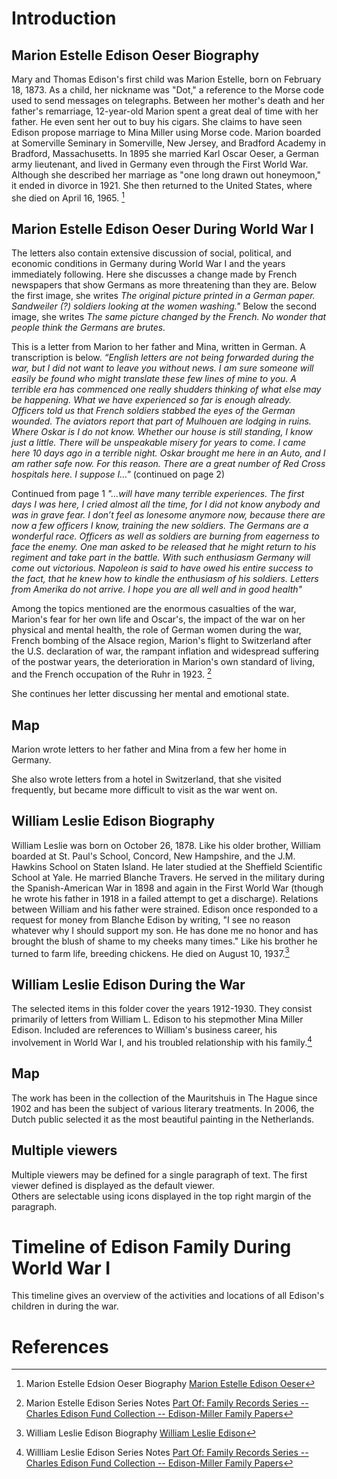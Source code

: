 <param ve-config 
       title="William & Marion: Reports from Europe"
       author="The Edison Papers"
       banner="https://upload.wikimedia.org/wikipedia/commons/thumb/8/89/Sargent%2C_John_Singer_%28RA%29_-_Gassed_-_Google_Art_Project.jpg/1024px-Sargent%2C_John_Singer_%28RA%29_-_Gassed_-_Google_Art_Project.jpg" 
       layout="vertical">

<param title="Thomas Alva Edison" eid="Q8743">
<param title="Marion Estelle Edison Oeser" eid="Q1782080">
<param title="William Leslie Edison" eid="Q63823815">
<param title="Mina Miller Edisom" eid="Q22087338">
<param title="First World War" eid="Q361">
<param title="Spanish American War" eid="Q12583">
<param title="Eichwald" eid="Q31986788">

<param title="Marion Estelle Edison Oeser" eid="Q1782080">
<param title="Marion Estelle Edison Oeser" eid="Q1782080">

# Introduction

## Marion Estelle Edison Oeser Biography

Mary and Thomas Edison's first child was Marion Estelle, born on February 18, 1873. As a child, her nickname was "Dot," a reference to the Morse code used to send messages on telegraphs. Between her mother's death and her father's remarriage, 12-year-old Marion spent a great deal of time with her father. He even sent her out to buy his cigars. She claims to have seen Edison propose marriage to Mina Miller using Morse code. Marion boarded at Somerville Seminary in Somerville, New Jersey, and Bradford Academy in Bradford, Massachusetts. In 1895 she married Karl Oscar Oeser, a German army lieutenant, and lived in Germany even through the First World War. Although she described her marriage as "one long drawn out honeymoon," it ended in divorce in 1921. She then returned to the United States, where she died on April 16, 1965. [^2]

<param ve-graphic 
       fit="contain"
       label="Marion Estelle Edison" 
       description="photo of Marion Estelle Edison, age 8" 
       license="public domain" 
img="https://upload.wikimedia.org/wikipedia/commons/thumb/b/b9/Marion_Estelle_Edison_at_8_years_of_age._%280cfa201dca544246a59db78ad2cc618b%29.jpg/313px-Marion_Estelle_Edison_at_8_years_of_age._%280cfa201dca544246a59db78ad2cc618b%29.jpg"
       >

## Marion Estelle Edison Oeser During World War I

The letters also contain extensive discussion of social, political, and economic conditions in Germany during World War I and the years immediately following. Here she discusses a change made by French newspapers that show Germans as more threatening than they are. Below the first image, she writes *The original picture printed in a German paper. Sandweiler (?) soldiers looking at the women washing."* Below the second image, she writes *The same picture changed by the French. No wonder that people think the Germans are brutes.*
<param ve-compare curtain
       title="Edited photos from Marion Estelle Edison Oeser from 1914"
       manifest="https://edisondigital.rutgers.edu/iiif/X018A5AW1"
       seq="6"
       fit="contain"
       curtain="true"
       >

<param ve-compare
       title="Edited photos from Marion Estelle Edison Oeser from 1914"
       manifest="https://edisondigital.rutgers.edu/iiif/X018A5AW1"
       seq="5"
       fit="contain"
       curtain="true"
       >
       
This is a letter from Marion to her father and Mina, written in German. A transcription is below. 
*“English letters are not being forwarded during the war, but I did not want to leave you without news. I am sure someone will easily be found who might translate these few lines of mine to you. A terrible era has commenced one really shudders thinking of what else may be happening. What we have experienced so far is enough already. Officers told us that French soldiers stabbed the eyes of the German wounded. The aviators report that part of Mulhouen are lodging in ruins. Where Oskar is I do not know. Whether our house is still standing, I know just a little. There will be unspeakable misery for years to come. I came here 10 days ago in a terrible night. Oskar brought me here in an Auto, and I am rather safe now. For this reason. There are a great number of Red Cross hospitals here. I suppose I..."* (continued on page 2)

 <param ve-graphic
       fit="contain"
       label="Letter from Marion Estelle Edison Oeser to Mina Miller Edison and Thomas Alva Edison, in German, page 1"
       description="letter discussing social conditions"
       license="The Edison Papers, Rutgers University"
       img="http://em1043.rutgers-sci.domains/TAEP_PN_Project/MEEO-Letters/edisonmicrofilm285%2029.jpg"
       ref="1"
       >
       
Continued from page 1
*"...will have many terrible experiences. The first days I was here, I cried almost all the time, for I did not know anybody and was in grave fear. I don’t feel as lonesome anymore now, because there are now a few officers I know, training the new soldiers. The Germans are a wonderful race. Officers as well as soldiers are burning from eagerness to face the enemy. One man asked to be released that he might return to his regiment and take part in the battle. With such enthusiasm Germany will come out victorious. Napoleon is said to have owed his entire success to the fact, that he knew how to kindle the enthusiasm of his soldiers. Letters from Amerika do not arrive. I hope you are all well and in good health"*

 <param ve-graphic
       label="Letter from Marion Estelle Edison Oeser to Mina Miller Edison and Thomas Alva Edison, in German, page 2"
       description="letter discussing social conditions"
       license="The Edison Papers, Rutgers University"
       url="http://em1043.rutgers-sci.domains/TAEP_PN_Project/MEEO-Letters/edisonmicrofilm285%2030.jpg"
       ref="2"
       >

Among the topics mentioned are the enormous casualties of the war, Marion's fear for her own life and Oscar's, the impact of the war on her physical and mental health, the role of German women during the war, French bombing of the Alsace region, Marion's flight to Switzerland after the U.S. declaration of war, the rampant inflation and widespread suffering of the postwar years, the deterioration in Marion's own standard of living, and the French occupation of the Ruhr in 1923. [^3]

<param ve-image
       title="Letter from Marion Estelle Edison Oeser to Mina Miller Edison and Thomas Alva Edison, pages 1-4"
       manifest="https://edisondigital.rutgers.edu/iiif/X018A5AR"
       fit="contain"
       seq="0"
       >
       
She continues her letter discussing her mental and emotional state. 

<param ve-image
       title="Letter from Marion Estelle Edison Oeser to Mina Miller Edison and Thomas Alva Edison, page 2"
       manifest="https://edisondigital.rutgers.edu/iiif/X018A5AR"
       fit="contain"
       seq="1"
       >
       <param ve-image
       title="Letter from Marion Estelle Edison Oeser to Mina Miller Edison and Thomas Alva Edison, page 3"
       manifest="https://edisondigital.rutgers.edu/iiif/X018A5AR"
       fit="contain"
       seq="2"
       >
       <param ve-image
       title="Letter from Marion Estelle Edison Oeser to Mina Miller Edison and Thomas Alva Edison, page 4"
       manifest="https://edisondigital.rutgers.edu/iiif/X018A5AR"
       fit="contain"
       seq="3"
       >
       
 ## Map

Marion wrote letters to her father and Mina from a few her home in Germany.
<param ve-entity eid="Q183">
<param ve-map center="Q183" zoom="5" prefer-geojson>

She also wrote letters from a hotel in Switzerland, that she visited frequently, but became more difficult to visit as the war went on. 
<param ve-entity eid="Q39">
<param ve-map center="Q39" zoom="8" prefer-geojson>

       
## William Leslie Edison Biography

William Leslie was born on October 26, 1878. Like his older brother, William boarded at St. Paul's School, Concord, New Hampshire, and the J.M. Hawkins School on Staten Island. He later studied at the Sheffield Scientific School at Yale. He married Blanche Travers. He served in the military during the Spanish-American War in 1898 and again in the First World War (though he wrote his father in 1918 in a failed attempt to get a discharge). Relations between William and his father were strained. Edison once responded to a request for money from Blanche Edison by writing, "I see no reason whatever why I should support my son. He has done me no honor and has brought the blush of shame to my cheeks many times." Like his brother he turned to farm life, breeding chickens. He died on August 10, 1937.[^4]

<param ve-graphic 
       fit="contain"
       label="William Leslie Edison" 
       description="photo of William Leslie Edison" 
       license="public domain" 
       url="http://em1043.rutgers-sci.domains/TAEP_PN_Project/William_Leslie_Edison._Inscribed-__With_love,_William_L._Edison_Aug._3rd_97__(3021f629527a414ca5200d686b2dd183)edited.jpg">

## William Leslie Edison During the War

The selected items in this folder cover the years 1912-1930. They consist primarily of letters from William L. Edison to his stepmother Mina Miller Edison. Included are references to William's business career, his involvement in World War I, and his <span data-click-image-zoomto="22,135,568,411">troubled relationship </span>with his family.[^5]

<param ve-image
       title="Letter from Marion Estelle Edison Oeser to Mina Miller Edison and Thomas Alva Edison, pages 1-4"
       manifest="https://edisondigital.rutgers.edu/iiif/X018B2G"
       fit="contain"
       seq="0"
       >
 <param ve-image
       title="Letter from Marion Estelle Edison Oeser to Mina Miller Edison and Thomas Alva Edison, pages 1-4"
       manifest="https://edisondigital.rutgers.edu/iiif/X018B2G"
       fit="contain"
       seq="1"
       >

## Map

The work has been in the collection of the Mauritshuis in The Hague since 1902 and has been the subject of various 
literary treatments. In 2006, the Dutch public selected it as the most beautiful painting in the Netherlands.
<param ve-map center="Q36600" zoom="11" prefer-geojson>

## Multiple viewers

Multiple viewers may be defined for a single paragraph of text.  The first viewer defined is displayed as the default viewer.  
Others are selectable using icons displayed in the top right margin of the paragraph.
<param ve-image 
       manifest="https://iiif.juncture-digital.org/manifest/6dd738aed85597cac540ad31dd5818e86ef7f2918c7b43a9eb3123d5538e6e4c">
<param ve-map center="Q36600" zoom="11">

# Timeline of Edison Family During World War I

This timeline gives an overview of the activities and locations of all Edison's children in during the war. 

<param ve-knightlab-timeline source="1p7EGt1Kn139wrGo80x97DE3VkSLsCt6VQChHp9LUqeE" timenav-position="bottom" hash-bookmark="false" initial-zoom="1" height="640">

# References

[^1]: Banner image [World War I in Popular Culture, John Singer Sargent *Gassed*](https://en.wikipedia.org/wiki/World_War_I_in_popular_culture#cite_ref-19)
[^2]: Marion Estelle Edsion Oeser Biography [
Marion Estelle Edison Oeser](https://www.nps.gov/edis/learn/historyculture/marion-estelle-edison-oeser.htm)
[^3]: Marion Estelle Edison Series Notes [Part Of: Family Records Series -- Charles Edison Fund Collection -- Edison-Miller Family Papers](https://edisondigital.rutgers.edu/folder/F5D11-F#?cv=&c=&m=&s=)
[^4]: William Leslie Edison Biography [
William Leslie Edison](https://www.nps.gov/edis/learn/historyculture/william-leslie-edison.htm)
[^5]: Willliam Leslie Edison Series Notes [Part Of: Family Records Series -- Charles Edison Fund Collection -- Edison-Miller Family Papers](https://edisondigital.rutgers.edu/folder/F5D03-F#?cv=&c=&m=&s=)

